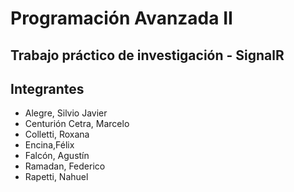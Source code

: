 # Programación Avanzada II
## Trabajo práctico de investigación - SignalR

## Integrantes
- Alegre, Silvio Javier
- Centurión Cetra, Marcelo
- Colletti, Roxana
- Encina,Félix
- Falcón, Agustín
- Ramadan, Federico
- Rapetti, Nahuel

